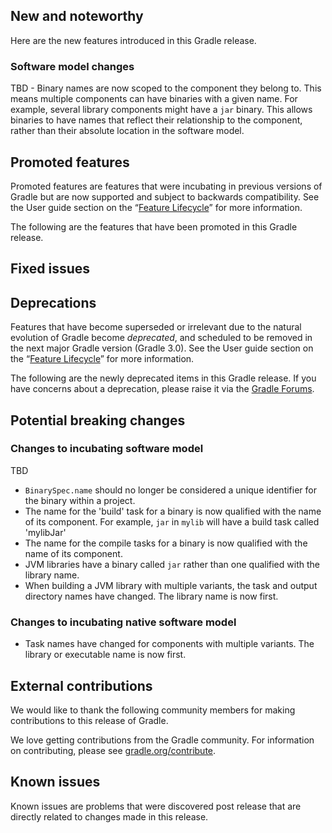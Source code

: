 ## New and noteworthy

Here are the new features introduced in this Gradle release.

<!--
IMPORTANT: if this is a patch release, ensure that a prominent link is included in the foreword to all releases of the same minor stream.
Add-->

### Software model changes

TBD - Binary names are now scoped to the component they belong to. This means multiple components can have binaries with a given name. For example, several library components
might have a `jar` binary. This allows binaries to have names that reflect their relationship to the component, rather than their absolute location in the software model.


## Promoted features

Promoted features are features that were incubating in previous versions of Gradle but are now supported and subject to backwards compatibility.
See the User guide section on the “[Feature Lifecycle](userguide/feature_lifecycle.html)” for more information.

The following are the features that have been promoted in this Gradle release.

<!--
### Example promoted
-->

## Fixed issues

## Deprecations

Features that have become superseded or irrelevant due to the natural evolution of Gradle become *deprecated*, and scheduled to be removed
in the next major Gradle version (Gradle 3.0). See the User guide section on the “[Feature Lifecycle](userguide/feature_lifecycle.html)” for more information.

The following are the newly deprecated items in this Gradle release. If you have concerns about a deprecation, please raise it via the [Gradle Forums](http://discuss.gradle.org).

<!--
### Example deprecation
-->

## Potential breaking changes

### Changes to incubating software model

TBD

- `BinarySpec.name` should no longer be considered a unique identifier for the binary within a project.
- The name for the 'build' task for a binary is now qualified with the name of its component. For example, `jar` in `mylib` will have a build task called 'mylibJar'
- The name for the compile tasks for a binary is now qualified with the name of its component.
- JVM libraries have a binary called `jar` rather than one qualified with the library name.
- When building a JVM library with multiple variants, the task and output directory names have changed. The library name is now first.

### Changes to incubating native software model

- Task names have changed for components with multiple variants. The library or executable name is now first.

## External contributions

We would like to thank the following community members for making contributions to this release of Gradle.

<!--
* [Some person](https://github.com/some-person) - fixed some issue (GRADLE-1234)
-->

We love getting contributions from the Gradle community. For information on contributing, please see [gradle.org/contribute](http://gradle.org/contribute).

## Known issues

Known issues are problems that were discovered post release that are directly related to changes made in this release.
